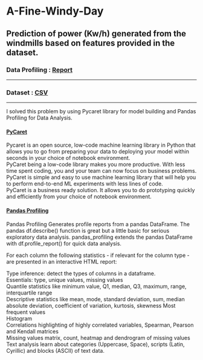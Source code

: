 # A-Fine-Windy-Day
Prediction of  power (Kw/h) generated from the windmills based on features provided in the dataset. 
------

### Data Profiling : [Report](https://www.kaggleusercontent.com/kf/62738009/eyJhbGciOiJkaXIiLCJlbmMiOiJBMTI4Q0JDLUhTMjU2In0..1ztVzsZwCrakJLt79OGdoQ.ef47_elrir4d9YQPOOn0u-YuRE0E-JR98CaFhW2emIBlRmDgWZM7DCnrez601ogoWTHFfslD-YilZMca5XPbmAuPZKQiVkwMajQV4JRIct4siAd6OQLOJ19Ln93T6djAZG4nm0u2KEmAvsCzhOPyYczdYyrOGRVb_1a9cjATiro_N4MGl4MlhK48sexoDXZjBt7tggUdWXHPQoYvUbe7xdya3DvPX23Qo6_oLAYW4QD38YaD7n1oGtp3ZUkYnoJcOe1M6BxhB_1J5kMTBjjc-7uGus6rEH8CRDb6gB7ODburn1sVoVQM07qqrs-ecYarI_skrhJL33QTe1E4zQA0jmAdtmEUJUUQ1NdmGSv7JzTFfa4YA8HNG7rX-6TiI60ltlJ9f_cQTlzqnis62H7TFvwB09ypRauqS2rTuG0Gmqn-PFqKx9i22ktyWUr33vhGYt8s6KdnNFxrffM4bCAUKZWgfU-Rjqym64a0aQjoaNw2YOAIm5tRr1vz11xxnd96_FgIFjBBdU40-nesvWAopK3mblZ7IPKU4AJl84NpAUC1mnEvRq9qbt-2gzyjE27gWyRwSsYgDA5ETIAzGOIHjUyc4v0wM6XYU7fQB0Bwu6gml6qb9qRhgtITKxmLkiSiK2LO89airb7sv_D-Zk9ATwnWEbokTz4jUuvzMcA91rk.vqT-iKK5caGxpjjT6XXYmg/your_report.html#overview-warnings)

------

### Dataset : [CSV](https://github.com/Poulami0702/A-Fine-Windy-Day/tree/main/dataset(windy%20day))

------

I solved this problem by using Pycaret library for model building and Pandas Profiling for Data Analysis.

#### [PyCaret](https://pycaret.org)<br> 
Pycaret is an open source, low-code machine learning library in Python that allows you to go from preparing your data to deploying your model within seconds in your choice of notebook environment.<br>
PyCaret being a low-code library makes you more productive. With less time spent coding, you and your team can now focus on business problems.<br>
PyCaret is simple and easy to use machine learning library that will help you to perform end-to-end ML experiments with less lines of code.<br>
PyCaret is a business ready solution. It allows you to do prototyping quickly and efficiently from your choice of notebook environment.<br>

#### [Pandas Profiling](https://github.com/pandas-profiling/pandas-profiling)<br>
Pandas Profiling Generates profile reports from a pandas DataFrame. The pandas df.describe() function is great but a little basic for serious exploratory data analysis. pandas_profiling extends the pandas DataFrame with df.profile_report() for quick data analysis.<br>
<p>
For each column the following statistics - if relevant for the column type - are presented in an interactive HTML report:<br>

Type inference: detect the types of columns in a dataframe.<br>
Essentials: type, unique values, missing values<br>
Quantile statistics like minimum value, Q1, median, Q3, maximum, range, interquartile range<br>
Descriptive statistics like mean, mode, standard deviation, sum, median absolute deviation, coefficient of variation, kurtosis, skewness
Most frequent values<br>
Histogram<br>
Correlations highlighting of highly correlated variables, Spearman, Pearson and Kendall matrices<br>
Missing values matrix, count, heatmap and dendrogram of missing values<br>
Text analysis learn about categories (Uppercase, Space), scripts (Latin, Cyrillic) and blocks (ASCII) of text data.
</p>
